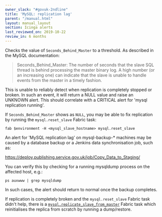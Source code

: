 ```yaml
---
owner_slack: "#govuk-2ndline"
title: 'MySQL: replication lag'
parent: "/manual.html"
layout: manual_layout
section: Icinga alerts
last_reviewed_on: 2019-10-22
review_in: 6 months
---
```


Checks the value of `Seconds_Behind_Master` to a threshold. As described
in the MySQL documentation:

> Seconds_Behind_Master: The number of seconds that the slave SQL
> thread is behind processing the master binary log. A high number (or
> an increasing one) can indicate that the slave is unable to handle
> events from the master in a timely fashion.

This is unable to reliably detect when replication is completely stopped
or broken. In such an event, it will return a NULL value and raise an
UNKNOWN alert. This should correlate with a CRITICAL alert for 'mysql
replication running'.

If `Seconds_Behind_Master` shows as `NULL`, you may be able to fix
replication by running the `mysql.reset_slave` Fabric task:

```
fab $environment -H <mysql_slave_hostname> mysql.reset_slave
```

An alert for 'MySQL replication lag' on mysql-backup-* machines may be
caused by a database backup or a Jenkins data synchronisation job, such
as:

<https://deploy.publishing.service.gov.uk/job/Copy_Data_to_Staging/>

You can verify this by checking for a running mysqldump process on the
affected host, e.g.:

```
ps auxwww | grep mysqldump
```

In such cases, the alert should return to normal once the backup
completes.

If replication is completely broken and the `mysql.reset_slave` Fabric
task didn't help, there is a
[`mysql.replicate_slave_from_master`](https://github.com/alphagov/fabric-scripts/search?q=replicate_slave_from_master)
Fabric task which reinitialises the replica from scratch by running a dump/restore.
